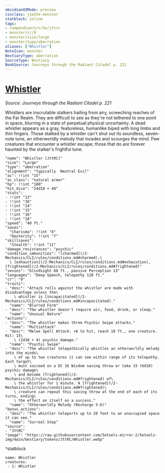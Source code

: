 ```yaml
---
obsidianUIMode: preview
cssclass: json5e-monster
statblock: inline
tags:
- compendium/src/5e/jttrc
- monster/cr/9
- monster/size/large
- monster/type/aberration
aliases: ["Whistler"]
NoteIcon: monster
BestiaryType: aberration
SourceType: Bestiary
BookSource: Journeys through the Radiant Citadel p. 221
---
```

# [Whistler](2-Mechanics\CLI\bestiary\aberration/whistler-jttrc.md)
*Source: Journeys through the Radiant Citadel p. 221*  

Whistlers are inscrutable stalkers hailing from airy, screeching reaches of the Far Realm. They are difficult to see as they're not tethered to one point in space, blurring in a state of perpetual physical uncertainty. A dead whistler appears as a gray, featureless, humanlike biped with long limbs and thin fingers. Those stalked by a whistler can't shut out its soundless, seven-note tune, an otherworldly melody that invades and scourges the mind. Few creatures that encounter a whistler escape; those that do are forever haunted by the stalker's frightful tune.

```statblock
"name": "Whistler (JttRC)"
"size": "Large"
"type": "aberration"
"alignment": "typically  Neutral Evil"
"ac": !!int "15"
"ac_class": "natural armor"
"hp": !!int "180"
"hit_dice": "24d10 + 48"
"stats":
- !!int "13"
- !!int "16"
- !!int "14"
- !!int "15"
- !!int "16"
- !!int "18"
"speed": "40 ft."
"saves":
  "Charisma": !!int "8"
  "Dexterity": !!int "7"
"skillsaves":
  "Stealth": !!int "11"
"damage_resistances": "psychic"
"condition_immunities": "[charmed](/2-Mechanics/CLI/rules/conditions.md#charmed),\
  \ [exhaustion](/2-Mechanics/CLI/rules/conditions.md#exhaustion), [frightened](/2-Mechanics/CLI/rules/conditions.md#frightened)"
"senses": "blindsight 60 ft., passive Perception 13"
"languages": "Deep Speech, telepathy 120 ft."
"cr": "9"
"traits":
- "desc": "Attack rolls against the whistler are made with disadvantage unless the\
    \ whistler is [incapacitated](/2-Mechanics/CLI/rules/conditions.md#incapacitated)."
  "name": "Blurred Form"
- "desc": "The whistler doesn't require air, food, drink, or sleep."
  "name": "Unusual Nature"
"actions":
- "desc": "The whistler makes three Psychic Swipe attacks."
  "name": "Multiattack"
- "desc": "Melee Spell Attack: +8 to hit, reach 10 ft., one creature. Hit: 15\
    \ (2d10 + 4) psychic damage."
  "name": "Psychic Swipe"
- "desc": "The whistler telepathically whistles an otherworldly melody into the minds\
    \ of up to two creatures it can see within range of its telepathy. Each target\
    \ must succeed on a DC 16 Wisdom saving throw or take 33 (6d10) psychic damage\
    \ and become [frightened](/2-Mechanics/CLI/rules/conditions.md#frightened) of\
    \ the whistler for 1 minute. A [frightened](/2-Mechanics/CLI/rules/conditions.md#frightened)\
    \ creature can repeat this saving throw at the end of each of its turns, ending\
    \ the effect on itself on a success."
  "name": "Otherworldly Melody (Recharge 5-6)"
"bonus_actions":
- "desc": "The whistler teleports up to 20 feet to an unoccupied space it can see."
  "name": "Surreal Step"
"source":
- "JttRC"
"image": "https://raw.githubusercontent.com/5etools-mirror-2/5etools-img/main/bestiary/tokens/JttRC/Whistler.webp"
```
^statblock

```encounter-table
name: Whistler
creatures:
 - 1: Whistler
```